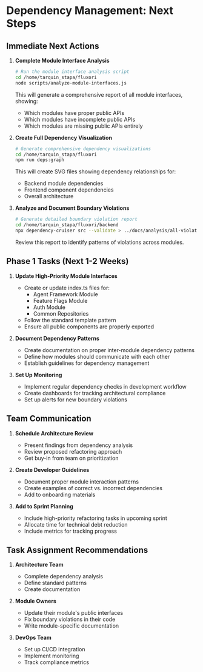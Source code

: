 # Dependency Management: Next Steps

## Immediate Next Actions

1. **Complete Module Interface Analysis**

   ```bash
   # Run the module interface analysis script
   cd /home/tarquin_stapa/fluxori
   node scripts/analyze-module-interfaces.js
   ```

   This will generate a comprehensive report of all module interfaces, showing:

   - Which modules have proper public APIs
   - Which modules have incomplete public APIs
   - Which modules are missing public APIs entirely

2. **Create Full Dependency Visualization**

   ```bash
   # Generate comprehensive dependency visualizations
   cd /home/tarquin_stapa/fluxori
   npm run deps:graph
   ```

   This will create SVG files showing dependency relationships for:

   - Backend module dependencies
   - Frontend component dependencies
   - Overall architecture

3. **Analyze and Document Boundary Violations**

   ```bash
   # Generate detailed boundary violation report
   cd /home/tarquin_stapa/fluxori/backend
   npx dependency-cruiser src --validate > ../docs/analysis/all-violations.txt
   ```

   Review this report to identify patterns of violations across modules.

## Phase 1 Tasks (Next 1-2 Weeks)

1. **Update High-Priority Module Interfaces**

   - Create or update index.ts files for:
     - Agent Framework Module
     - Feature Flags Module
     - Auth Module
     - Common Repositories
   - Follow the standard template pattern
   - Ensure all public components are properly exported

2. **Document Dependency Patterns**

   - Create documentation on proper inter-module dependency patterns
   - Define how modules should communicate with each other
   - Establish guidelines for dependency management

3. **Set Up Monitoring**
   - Implement regular dependency checks in development workflow
   - Create dashboards for tracking architectural compliance
   - Set up alerts for new boundary violations

## Team Communication

1. **Schedule Architecture Review**

   - Present findings from dependency analysis
   - Review proposed refactoring approach
   - Get buy-in from team on prioritization

2. **Create Developer Guidelines**

   - Document proper module interaction patterns
   - Create examples of correct vs. incorrect dependencies
   - Add to onboarding materials

3. **Add to Sprint Planning**
   - Include high-priority refactoring tasks in upcoming sprint
   - Allocate time for technical debt reduction
   - Include metrics for tracking progress

## Task Assignment Recommendations

1. **Architecture Team**

   - Complete dependency analysis
   - Define standard patterns
   - Create documentation

2. **Module Owners**

   - Update their module's public interfaces
   - Fix boundary violations in their code
   - Write module-specific documentation

3. **DevOps Team**
   - Set up CI/CD integration
   - Implement monitoring
   - Track compliance metrics
